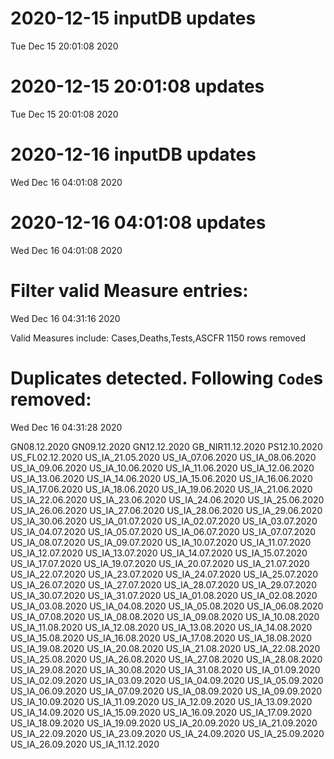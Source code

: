 
# 2020-12-15 inputDB updates 
 Tue Dec 15 20:01:08 2020 


# 2020-12-15 20:01:08 updates 
 Tue Dec 15 20:01:08 2020 


# 2020-12-16 inputDB updates 
 Wed Dec 16 04:01:08 2020 


# 2020-12-16 04:01:08 updates 
 Wed Dec 16 04:01:08 2020 


# Filter valid Measure entries: 
 Wed Dec 16 04:31:16 2020 

Valid Measures include: Cases,Deaths,Tests,ASCFR
 1150 rows removed
# Duplicates detected. Following `Code`s removed: 
 Wed Dec 16 04:31:28 2020 

GN08.12.2020
GN09.12.2020
GN12.12.2020
GB_NIR11.12.2020
PS12.10.2020
US_FL02.12.2020
US_IA_21.05.2020
US_IA_07.06.2020
US_IA_08.06.2020
US_IA_09.06.2020
US_IA_10.06.2020
US_IA_11.06.2020
US_IA_12.06.2020
US_IA_13.06.2020
US_IA_14.06.2020
US_IA_15.06.2020
US_IA_16.06.2020
US_IA_17.06.2020
US_IA_18.06.2020
US_IA_19.06.2020
US_IA_21.06.2020
US_IA_22.06.2020
US_IA_23.06.2020
US_IA_24.06.2020
US_IA_25.06.2020
US_IA_26.06.2020
US_IA_27.06.2020
US_IA_28.06.2020
US_IA_29.06.2020
US_IA_30.06.2020
US_IA_01.07.2020
US_IA_02.07.2020
US_IA_03.07.2020
US_IA_04.07.2020
US_IA_05.07.2020
US_IA_06.07.2020
US_IA_07.07.2020
US_IA_08.07.2020
US_IA_09.07.2020
US_IA_10.07.2020
US_IA_11.07.2020
US_IA_12.07.2020
US_IA_13.07.2020
US_IA_14.07.2020
US_IA_15.07.2020
US_IA_17.07.2020
US_IA_19.07.2020
US_IA_20.07.2020
US_IA_21.07.2020
US_IA_22.07.2020
US_IA_23.07.2020
US_IA_24.07.2020
US_IA_25.07.2020
US_IA_26.07.2020
US_IA_27.07.2020
US_IA_28.07.2020
US_IA_29.07.2020
US_IA_30.07.2020
US_IA_31.07.2020
US_IA_01.08.2020
US_IA_02.08.2020
US_IA_03.08.2020
US_IA_04.08.2020
US_IA_05.08.2020
US_IA_06.08.2020
US_IA_07.08.2020
US_IA_08.08.2020
US_IA_09.08.2020
US_IA_10.08.2020
US_IA_11.08.2020
US_IA_12.08.2020
US_IA_13.08.2020
US_IA_14.08.2020
US_IA_15.08.2020
US_IA_16.08.2020
US_IA_17.08.2020
US_IA_18.08.2020
US_IA_19.08.2020
US_IA_20.08.2020
US_IA_21.08.2020
US_IA_22.08.2020
US_IA_25.08.2020
US_IA_26.08.2020
US_IA_27.08.2020
US_IA_28.08.2020
US_IA_29.08.2020
US_IA_30.08.2020
US_IA_31.08.2020
US_IA_01.09.2020
US_IA_02.09.2020
US_IA_03.09.2020
US_IA_04.09.2020
US_IA_05.09.2020
US_IA_06.09.2020
US_IA_07.09.2020
US_IA_08.09.2020
US_IA_09.09.2020
US_IA_10.09.2020
US_IA_11.09.2020
US_IA_12.09.2020
US_IA_13.09.2020
US_IA_14.09.2020
US_IA_15.09.2020
US_IA_16.09.2020
US_IA_17.09.2020
US_IA_18.09.2020
US_IA_19.09.2020
US_IA_20.09.2020
US_IA_21.09.2020
US_IA_22.09.2020
US_IA_23.09.2020
US_IA_24.09.2020
US_IA_25.09.2020
US_IA_26.09.2020
US_IA_11.12.2020